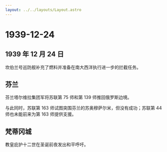 ```yaml
---
layout: ../../layouts/Layout.astro
---
```


# 1939-12-24

## 1939 年 12 月 24 日

坎伯兰号巡防舰补充了燃料并准备在南大西洋执行进一步的拦截任务。

## 芬兰

芬兰塔尔维拉集团军将苏联第 75 师和第 139 师推回俄罗斯边境。

与此同时，苏联第 163 师试图突围芬兰的苏奥穆萨尔米，但没有成功；苏联第 44
师也未能前来为第 163 师提供支援。

## 梵蒂冈城

教皇庇护十二世在圣诞前夜发出和平呼吁。
